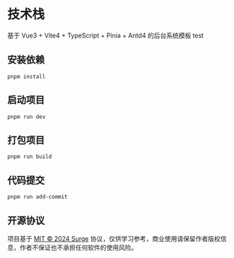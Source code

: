 # 技术栈

基于 Vue3 + Vite4 + TypeScript + Pinia + Antd4 的后台系统模板
test
## 安装依赖

```shell
pnpm install
```

## 启动项目

```shell
pnpm run dev
```

## 打包项目

```shell
pnpm run build
```

## 代码提交

```shell
pnpm run add-commit
```

## 开源协议

项目基于 [MIT © 2024 Surge](./LICENSE) 协议，仅供学习参考，商业使用请保留作者版权信息，作者不保证也不承担任何软件的使用风险。
